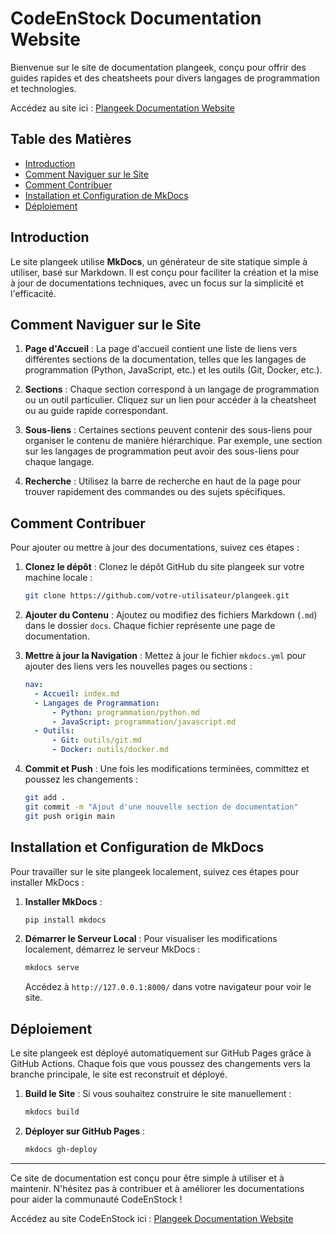 
# CodeEnStock Documentation Website

Bienvenue sur le site de documentation plangeek, conçu pour offrir des guides rapides et des cheatsheets pour divers langages de programmation et technologies.

Accédez au site ici : [Plangeek Documentation Website](https://www.codeenstock.com)

## Table des Matières

- [Introduction](#introduction)
- [Comment Naviguer sur le Site](#comment-naviguer-sur-le-site)
- [Comment Contribuer](#comment-contribuer)
- [Installation et Configuration de MkDocs](#installation-et-configuration-de-mkdocs)
- [Déploiement](#déploiement)

## Introduction

Le site plangeek utilise **MkDocs**, un générateur de site statique simple à utiliser, basé sur Markdown. Il est conçu pour faciliter la création et la mise à jour de documentations techniques, avec un focus sur la simplicité et l'efficacité.

## Comment Naviguer sur le Site

1. **Page d'Accueil** : La page d'accueil contient une liste de liens vers différentes sections de la documentation, telles que les langages de programmation (Python, JavaScript, etc.) et les outils (Git, Docker, etc.).

2. **Sections** : Chaque section correspond à un langage de programmation ou un outil particulier. Cliquez sur un lien pour accéder à la cheatsheet ou au guide rapide correspondant.

3. **Sous-liens** : Certaines sections peuvent contenir des sous-liens pour organiser le contenu de manière hiérarchique. Par exemple, une section sur les langages de programmation peut avoir des sous-liens pour chaque langage.

4. **Recherche** : Utilisez la barre de recherche en haut de la page pour trouver rapidement des commandes ou des sujets spécifiques.

## Comment Contribuer

Pour ajouter ou mettre à jour des documentations, suivez ces étapes :

1. **Clonez le dépôt** : Clonez le dépôt GitHub du site plangeek sur votre machine locale :
   ```bash
   git clone https://github.com/votre-utilisateur/plangeek.git
   ```

2. **Ajouter du Contenu** : Ajoutez ou modifiez des fichiers Markdown (`.md`) dans le dossier `docs`. Chaque fichier représente une page de documentation.

3. **Mettre à jour la Navigation** : Mettez à jour le fichier `mkdocs.yml` pour ajouter des liens vers les nouvelles pages ou sections :
   ```yaml
   nav:
     - Accueil: index.md
     - Langages de Programmation:
         - Python: programmation/python.md
         - JavaScript: programmation/javascript.md
     - Outils:
         - Git: outils/git.md
         - Docker: outils/docker.md
   ```

4. **Commit et Push** : Une fois les modifications terminées, committez et poussez les changements :
   ```bash
   git add .
   git commit -m "Ajout d'une nouvelle section de documentation"
   git push origin main
   ```

## Installation et Configuration de MkDocs

Pour travailler sur le site plangeek localement, suivez ces étapes pour installer MkDocs :

1. **Installer MkDocs** :
   ```bash
   pip install mkdocs
   ```

2. **Démarrer le Serveur Local** : Pour visualiser les modifications localement, démarrez le serveur MkDocs :
   ```bash
   mkdocs serve
   ```
   Accédez à `http://127.0.0.1:8000/` dans votre navigateur pour voir le site.

## Déploiement

Le site plangeek est déployé automatiquement sur GitHub Pages grâce à GitHub Actions. Chaque fois que vous poussez des changements vers la branche principale, le site est reconstruit et déployé.

1. **Build le Site** : Si vous souhaitez construire le site manuellement :
   ```bash
   mkdocs build
   ```

2. **Déployer sur GitHub Pages** :
   ```bash
   mkdocs gh-deploy
   ```

---

Ce site de documentation est conçu pour être simple à utiliser et à maintenir. N'hésitez pas à contribuer et à améliorer les documentations pour aider la communauté CodeEnStock !

Accédez au site CodeEnStock ici : [Plangeek Documentation Website](https://www.codeenstock.com)
